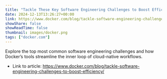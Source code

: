 ```yaml
---
title: "Tackle These Key Software Engineering Challenges to Boost Efficiency with Docker"
date: 2024-12-13T13:26:27+00:00
link: https://www.docker.com/blog/tackle-software-engineering-challenges-to-boost-efficiency/
showShare: false
showReadTime: false
thumbnail: images/docker.png
tags: ["docker.com"]
---
```

Explore the top most common software engineering challenges and how Docker’s tools streamline the inner loop of cloud-native workflows.

- Link to article: https://www.docker.com/blog/tackle-software-engineering-challenges-to-boost-efficiency/